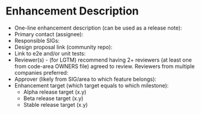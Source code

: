 # Enhancement Description
- One-line enhancement description (can be used as a release note):
- Primary contact (assignee):
- Responsible SIGs:
- Design proposal link (community repo):
- Link to e2e and/or unit tests:
- Reviewer(s) - (for LGTM) recommend having 2+ reviewers (at least one from code-area OWNERS file) agreed to review. Reviewers from multiple companies preferred:
- Approver (likely from SIG/area to which feature belongs):
- Enhancement target (which target equals to which milestone):
  - Alpha release target (x.y)
  - Beta release target (x.y)
  - Stable release target (x.y)
